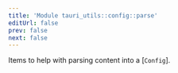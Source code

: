 ```yaml
---
title: 'Module tauri_utils::config::parse'
editUrl: false
prev: false
next: false
---
```



Items to help with parsing content into a [`Config`].
